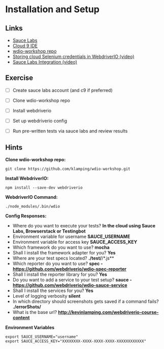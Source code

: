 # Installation and Setup

## Links

- [Sauce Labs](https://saucelabs.com/)
- [Cloud 9 IDE](https://c9.io)
- [wdio-workshop repo](https://github.com/klamping/wdio-workshop)
- [Storing cloud Selenium credentials in WebdriverIO (video)](https://www.youtube.com/watch?v=DiaFdOtUoo8)
- [Sauce Labs Integration (video)](https://www.youtube.com/watch?v=suJGTIuPtlI&t=10m9s)

## Exercise

- [ ] Create sauce labs account (and c9 if preferred)

- [ ] Clone wdio-workshop repo

- [ ] Install webdriverio

- [ ] Set up webdriverio config

- [ ] Run pre-written tests via sauce labs and review results

## Hints

**Clone wdio-workshop repo:**

`git clone https://github.com/klamping/wdio-workshop.git`

**Install WebdriverIO:**

`npm install --save-dev webdriverio`

**WebdriverIO Command:**

`./node_modules/.bin/wdio`

**Config Responses:**

- Where do you want to execute your tests? **In the cloud using Sauce Labs, Browserstack or Testingbot**
- Environment variable for username **SAUCE_USERNAME**
- Environment variable for access key **SAUCE_ACCESS_KEY**
- Which framework do you want to use? **mocha**
- Shall I install the framework adapter for you? **Yes**
- Where are your test specs located? **./test/**/*.js**
- Which reporter do you want to use?  **spec - https://github.com/webdriverio/wdio-spec-reporter**
- Shall I install the reporter library for you? **Yes**
- Do you want to add a service to your test setup?  **sauce - https://github.com/webdriverio/wdio-sauce-service**
- Shall I install the services for you? **Yes**
- Level of logging verbosity **silent**
- In which directory should screenshots gets saved if a command fails? **./errorShots/**
- What is the base url? **http://kevinlamping.com/webdriverio-course-content**

**Environment Variables**

```
export SAUCE_USERNAME="username"
export SAUCE_ACCESS_KEY="XXXXXXXX-XXXX-XXXX-XXXX-XXXXXXXXXXXX"
```

